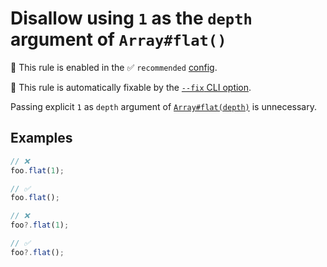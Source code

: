 # Disallow using `1` as the `depth` argument of `Array#flat()`

💼 This rule is enabled in the ✅ `recommended` [config](https://github.com/sindresorhus/eslint-plugin-unicorn#recommended-config).

🔧 This rule is automatically fixable by the [`--fix` CLI option](https://eslint.org/docs/latest/user-guide/command-line-interface#--fix).

<!-- end auto-generated rule header -->
<!-- Do not manually modify this header. Run: `npm run fix:eslint-docs` -->

Passing explicit `1` as `depth` argument of [`Array#flat(depth)`](https://developer.mozilla.org/en-US/docs/Web/JavaScript/Reference/Global_Objects/Array/flat) is unnecessary.

## Examples

```js
// ❌
foo.flat(1);

// ✅
foo.flat();
```

```js
// ❌
foo?.flat(1);

// ✅
foo?.flat();
```
